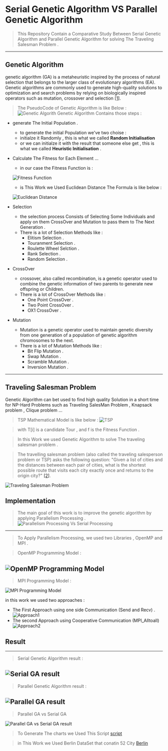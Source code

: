 # Serial Genetic Algorithm VS Parallel Genetic Algorithm


>This Repository Contain a Comparative Study Between Serial Genetic Algorithm and Parallel Genetic Algorithm for solving The Traveling Salesman Problem .
---
## Genetic Algorithm
genetic algorithm (GA) is a metaheuristic inspired by the process of natural selection that belongs to the larger class of evolutionary algorithms (EA). Genetic algorithms are commonly used to generate high-quality solutions to optimization and search problems by relying on biologically inspired operators such as mutation, crossover and selection [[1]](en.wikipedia.org/wiki/Genetic_algorithm).
> The PseudoCode of Genetic Algorithm is like Below :
![Genetic Algorith](Resources/GA.png "Genetic Algorithm PseudoCode")
Genetic Algorithm Contains those steps :
* generate The Initial Population .
    - to generate the initial Population we've two choise :
    - initialze it Randomly , this is what we called **Random Initialisation**
    - or we can initialze it with the result that someone else get , this is what we called **Heuristic Initialisation** .  
* Calculate The Fitness for Each Element ...
    - in our case the Fitness Function is :
    
    ![Fitness Function](Resources/fitness.png "Fitness Function")
    - is This Work we Used Euclidean Distance The Formula is like below :
    
    ![Euclidean Distance](Resources/distance.png "Euclidean Distance")
* Selection 
    - the selection process Consists of Selecting Some Individuals and apply on them CrossOver and Mutation to pass them to The Next Generation .
    - There is a lot of Selection Methods like :
        - Elitism Selection .
        - Touranment Selection .
        - Roulette Wheel Selction .
        - Rank Selection .
        - Random Selection .
* CrossOver
    - crossover, also called recombination, is a genetic operator used to combine the genetic information of two parents to generate new offspring or Children.
    - There is a lot of CrossOver Methods like :
        - One Point CrossOver .
        - Two Point CrossOver .
        - OX1 CrossOver .
* Mutation 
    - Mutation is a genetic operator used to maintain genetic diversity from one generation of a population of genetic algorithm chromosomes to the next.
    - There is a lot of Mutation Methods like :
        - Bit Flip Mutation .
        - Swap Mutation .
        - Scramble Mutation .
        - Inversion Mutation .         
---
## Traveling Salesman Problem
Genetic Algorithm can bet used to find high quality Solution in a short time for NP-Hard Problems such as Traveling SalesMan Problem , Knapsack problem , Clique problem ...

> TSP Mathematical Model is like below :
![TSP](Resources/TspFormula.png)

> with T[i] is a candidate Tour , and f is the Fitness Function .

>In this Work we used Genetic Algorithm to solve The traveling salesman problem .

>The travelling salesman problem (also called the traveling salesperson problem or TSP) asks the following question: "Given a list of cities and the distances between each pair of cities, what is the shortest possible route that visits each city exactly once and returns to the origin city?" [[2]](en.wikipedia.org/wiki/Travelling_salesman_problem).

![Traveling Salesman Problem](Resources/TSP.png "Traveling Salesman Problem")
## Implementation
>The main goal of this work is to improve the genetic algorithm by applying Parallelism Processing .
![Parallelism Processing Vs Serial Processing](Resources/serialVsParallel.png "Parallelism Processing Vs Serial Processing")
---
> To Apply Parallelism Processing, we used two Libraries , OpenMP and MPI .

> OpenMP Programming Model :

![OpenMP Programming Model](Resources/OpenMP.gif "OpenMP Programming Model")
---
> MPI Programming Model :

![MPI Programming Model](Resources/MPI.gif "MPI Programming Model")

in this work we used two approaches :
* The First Approach using one side Communication (Send and Recv) .
  ![Approach1](Resources/Approach2.png)
* The second Approach using Cooperative Communication (MPI_Alltoall)
  ![Approach2](Resources/Approach1.png)

## Result
---
> Serial Genetic Algorithm result :

![Serial GA result](Resources/Serial.png "Serial GA result")
---
> Parallel Genetic Algorithm result :

![Parallel GA result](Resources/Parallel.png "Parallel GA result")
---
>Parallel GA vs Serial GA

![Parallel GA vs Serial GA result](Resources/ParallelVsSerial.png "Parallel GA vs Serial GA result")

> To Generate The charts we Used This Script [script](Resources/Generator.py)

> in This Work we Used Berlin DataSet that conatin 52 City [Berlin](Resources/_Berlin52.txt)